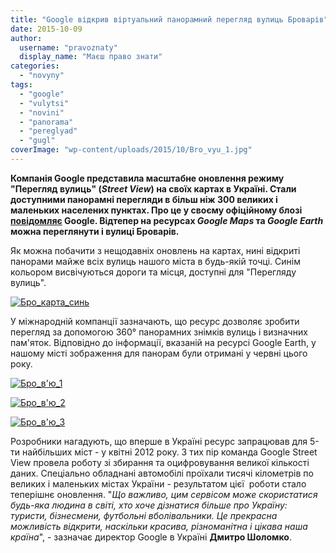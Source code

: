 ```yaml
---
title: "Google відкрив віртуальний панорамний перегляд вулиць Броварів"
date: 2015-10-09
author: 
  username: "pravoznaty"
  display_name: "Маєш право знати"
categories: 
  - "novyny"
tags: 
  - "google"
  - "vulytsi"
  - "novini"
  - "panorama"
  - "pereglyad"
  - "gugl"
coverImage: "wp-content/uploads/2015/10/Bro_vyu_1.jpg"
---
```


**Компанія Google представила масштабне оновлення режиму "Перегляд вулиць" (_Street View_) на своїх картах в Україні. Стали доступними панорамні перегляди в більш ніж 300 великих і маленьких населених пунктах. Про це у своєму офіційному блозі [повідомляє](http://google-ukraine-blog.blogspot.com/2015/10/street-view.html?m=1) Google. Відтепер на ресурсах _Google Maps_ та _Google Earth_ можна переглянути і вулиці Броварів.**

Як можна побачити з нещодавніх оновлень на картах, нині відкриті панорами майже всіх вулиць нашого міста в будь-якій точці. Синім кольором висвічуються дороги та місця, доступні для "Перегляду вулиць".

[![Бро_карта_синь](https://mpz.brovary.org/wp-content/uploads/2015/10/Bro_karta_syn.jpg)](https://mpz.brovary.org/wp-content/uploads/2015/10/Bro_karta_syn.jpg)

У міжнародній компанції зазначають, що ресурс дозволяє зробити перегляд за допомогою 360° панорамних знімків вулиць і визначних пам'яток. Відповідно до інформації, вказаній на ресурсі Google Earth, у нашому місті зображення для панорам були отримані у червні цього року.

[![Бро_в'ю_1](https://mpz.brovary.org/wp-content/uploads/2015/10/Bro_vyu_1.jpg)](https://mpz.brovary.org/wp-content/uploads/2015/10/Bro_vyu_1.jpg)

[![Бро_в'ю_2](https://mpz.brovary.org/wp-content/uploads/2015/10/Bro_vyu_2.jpg)](https://mpz.brovary.org/wp-content/uploads/2015/10/Bro_vyu_2.jpg)

[![Бро_в'ю_3](https://mpz.brovary.org/wp-content/uploads/2015/10/Bro_vyu_3.jpg)](https://mpz.brovary.org/wp-content/uploads/2015/10/Bro_vyu_3.jpg)

Розробники нагадують, що вперше в Україні ресурс запрацював для 5-ти найбільших міст - у квітні 2012 року. З тих пір команда Google Street View провела роботу зі збирання та оцифровування великої кількості даних. Спеціально обладнані автомобілі проїхали тисячі кілометрів по великих і маленьких містах України - результатом цієї  роботи стало теперішнє оновлення. "_Що важливо, цим сервісом може скористатися будь-яка людина в світі, хто хоче дізнатися більше про Україну: туристи, бізнесмени, футбольні вболівальники. Це прекрасна можливість відкрити, наскільки красива, різноманітна і цікава наша країна_", - зазначає директор Google в Україні **Дмитро Шоломко**.
